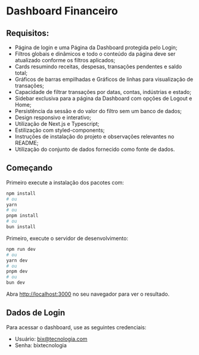 # Dashboard Financeiro

## Requisitos:

- Página de login e uma Página da Dashboard protegida pelo Login;
- Filtros globais e dinâmicos e todo o conteúdo da página deve ser atualizado conforme os filtros aplicados;
- Cards resumindo receitas, despesas, transações pendentes e saldo total;
- Gráficos de barras empilhadas e Gráficos de linhas para visualização de transações;
- Capacidade de filtrar transações por datas, contas, indústrias e estado;
- Sidebar exclusiva para a página da Dashboard com opções de Logout e Home;
- Persistência da sessão e do valor do filtro sem um banco de dados;
- Design responsivo e interativo;
- Utilização de Next.js e Typescript;
- Estilização com styled-components;
- Instruções de instalação do projeto e observações relevantes no README;
- Utilização do conjunto de dados fornecido como fonte de dados.

## Começando

Primeiro execute a instalação dos pacotes com:

```bash
npm install
# ou
yarn
# ou
pnpm install
# ou
bun install
```

Primeiro, execute o servidor de desenvolvimento:

```bash
npm run dev
# ou
yarn dev
# ou
pnpm dev
# ou
bun dev
```

Abra [http://localhost:3000](http://localhost:3000) no seu navegador para ver o resultado.



## Dados de Login

Para acessar o dashboard, use as seguintes credenciais:

- Usuário: bix@tecnologia.com
- Senha: bixtecnologia

